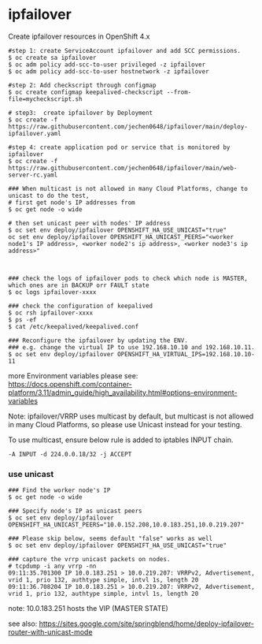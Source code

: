 # ipfailover

Create ipfailover resources in OpenShift 4.x

```
#step 1: create ServiceAccount ipfailover and add SCC permissions.
$ oc create sa ipfailover
$ oc adm policy add-scc-to-user privileged -z ipfailover
$ oc adm policy add-scc-to-user hostnetwork -z ipfailover

#step 2: Add checkscript through configmap
$ oc create configmap keepalived-checkscript --from-file=mycheckscript.sh

# step3:  create ipfailover by Deployment
$ oc create -f https://raw.githubusercontent.com/jechen0648/ipfailover/main/deploy-ipfailover.yaml

#step 4: create application pod or service that is monitored by ipfailover
$ oc create -f https://raw.githubusercontent.com/jechen0648/ipfailover/main/web-server-rc.yaml

### When multicast is not allowed in many Cloud Platforms, change to unicast to do the test, 
# first get node's IP addresses from 
$ oc get node -o wide

# then set unicast peer with nodes' IP address
$ oc set env deploy/ipfailover OPENSHIFT_HA_USE_UNICAST="true"
oc set env deploy/ipfailover OPENSHIFT_HA_UNICAST_PEERS="<worker node1's IP address>, <worker node2's ip address>, <worker node3's ip address>"



### check the logs of ipfailover pods to check which node is MASTER, which ones are in BACKUP orr FAULT state
$ oc logs ipfailover-xxxx

### check the configuration of keepalived
$ oc rsh ipfailover-xxxx
$ ps -ef
$ cat /etc/keepalived/keepalived.conf

### Reconfigure the ipfailover by updating the ENV. 
### e.g. change the virtual IP to use 192.168.10.10 and 192.168.10.11. 
$ oc set env deploy/ipfailover OPENSHIFT_HA_VIRTUAL_IPS=192.168.10.10-11

```

more Environment variables please see:
https://docs.openshift.com/container-platform/3.11/admin_guide/high_availability.html#options-environment-variables


Note: ipfailover/VRRP uses multicast by default, but multicast is not allowed in many Cloud Platforms, so please use Unicast instead for your testing.

To use multicast, ensure below rule is added to iptables INPUT chain.
```
-A INPUT -d 224.0.0.18/32 -j ACCEPT
```

### use unicast

```
### Find the worker node's IP
$ oc get node -o wide

### Specify node's IP as unicast peers
$ oc set env deploy/ipfailover OPENSHIFT_HA_UNICAST_PEERS="10.0.152.208,10.0.183.251,10.0.219.207"

### Please skip below, seems default "false" works as well
$ oc set env deploy/ipfailover OPENSHIFT_HA_USE_UNICAST="true"                                         

### capture the vrrp unicast packets on nodes.
# tcpdump -i any vrrp -nn
09:11:35.701300 IP 10.0.183.251 > 10.0.219.207: VRRPv2, Advertisement, vrid 1, prio 132, authtype simple, intvl 1s, length 20
09:11:36.708204 IP 10.0.183.251 > 10.0.219.207: VRRPv2, Advertisement, vrid 1, prio 132, authtype simple, intvl 1s, length 20
```

note: 10.0.183.251 hosts the VIP (MASTER STATE)


see also: https://sites.google.com/site/springblend/home/deploy-ipfailover-router-with-unicast-mode

